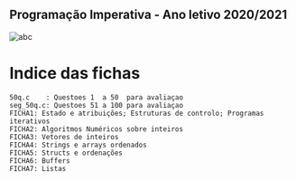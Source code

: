 ## Programação Imperativa - Ano letivo 2020/2021
![abc](https://user-images.githubusercontent.com/61991247/109983632-ecb6c000-7cfa-11eb-86ba-73eb18b4a0d7.png)
# Indice das fichas
```
50q.c    : Questoes 1  a 50  para avaliaçao  
seg_50q.c: Questoes 51 a 100 para avaliaçao
FICHA1: Estado e atribuições; Estruturas de controlo; Programas iterativos
FICHA2: Algoritmos Numéricos sobre inteiros
FICHA3: Vetores de inteiros
FICHA4: Strings e arrays ordenados
FICHA5: Structs e ordenações
FICHA6: Buffers
FICHA7: Listas
```
